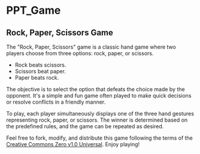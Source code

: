 # PPT_Game
## Rock, Paper, Scissors Game

The "Rock, Paper, Scissors" game is a classic hand game where two players choose from three options: rock, paper, or scissors. 

- Rock beats scissors.
- Scissors beat paper.
- Paper beats rock.

The objective is to select the option that defeats the choice made by the opponent. It's a simple and fun game often played to make quick decisions or resolve conflicts in a friendly manner.

To play, each player simultaneously displays one of the three hand gestures representing rock, paper, or scissors. The winner is determined based on the predefined rules, and the game can be repeated as desired.

Feel free to fork, modify, and distribute this game following the terms of the [Creative Commons Zero v1.0 Universal](LICENSE.md). Enjoy playing!
